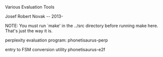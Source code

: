 Various Evaluation Tools

Josef Robert Novak -- 2013-

NOTE: You must run `make' in the ../src directory before 
      running make here.  That's just the way it is.

perplexity evaluation program:
 phonetisaurus-perp

entry to FSM conversion utility
 phonetisaurus-e2f


